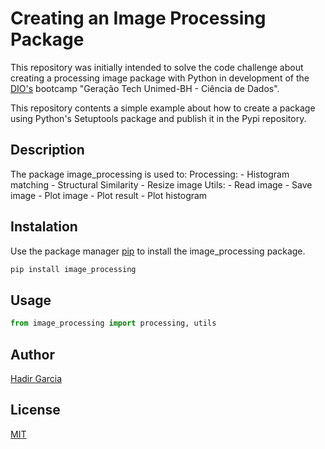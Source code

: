 # Creating an Image Processing Package

This repository was initially intended to solve the code challenge about creating a processing
image package with Python in development of the [DIO's](https://dio.me) bootcamp "Geração Tech
Unimed-BH - Ciência de Dados".

This repository contents a simple example about how to create a package using Python's Setuptools
package and publish it in the Pypi repository.

## Description

The package image_processing is used to:
    Processing:
        - Histogram matching
        - Structural Similarity
        - Resize image
    Utils:
        - Read image
        - Save image
        - Plot image
        - Plot result
        - Plot histogram

## Instalation

Use the package manager [pip](https://pip.pypa.io/en/stable) to install the image_processing
package.
```bash
pip install image_processing
```

## Usage

```python
from image_processing import processing, utils
```

## Author
[Hadir Garcia](https://github.com/hadirga)

## License
[MIT](https://choosealicense.com/licenses/mit/)